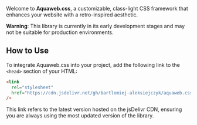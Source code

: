 Welcome to **Aquaweb.css**, a customizable, class-light CSS framework that enhances your website with a retro-inspired aesthetic.

**Warning**: This library is currently in its early development stages and may not be suitable for production environments.

## How to Use

To integrate Aquaweb.css into your project, add the following link to the `<head>` section of your HTML:

```html
<link
  rel="stylesheet"
  href="https://cdn.jsdelivr.net/gh/bartlomiej-aleksiejczyk/aquaweb.css@0.0.7/dist/aquaweb.min.css"
/>
```

This link refers to the latest version hosted on the jsDelivr CDN, ensuring you are always using the most updated version of the library.
